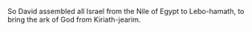 So David assembled all Israel from the Nile of Egypt to Lebo-hamath, to bring the ark of God from Kiriath-jearim.
